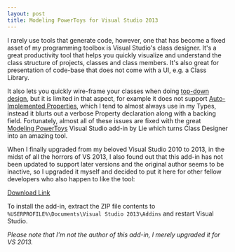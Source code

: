 ```yaml
---
layout: post
title: Modeling PowerToys for Visual Studio 2013
---
```


I rarely use tools that generate code, however, one that has become a fixed asset of my programming toolbox is Visual Studio's class designer. It's a great productivity tool that helps you quickly visualize and understand the class structure of projects, classes and class members. It's also great for presentation of code-base that does not come with a UI, e.g. a Class Library<!--more-->.

It also lets you quickly wire-frame your classes when doing [top-down design](https://en.wikipedia.org/wiki/Top-down_and_bottom-up_design), but it is limited in that aspect, for example it does not support [Auto-Implemented Properties](http://msdn.microsoft.com/en-us/library/bb384054.aspx), which I tend to almost always use in my Types, instead it blurts out a verbose Property declaration along with a backing field. Fortunately, almost all of these issues are fixed with the great [Modeling PowerToys](http://modeling.codeplex.com/) Visual Studio add-in by Lie which turns Class Designer into an amazing tool.

When I finally upgraded from my beloved Visual Studio 2010 to 2013, in the midst of all the horrors of VS 2013, I also found out that this add-in has not been updated to support later versions and the original author seems to be inactive, so I upgraded it myself and decided to put it here for other fellow developers who also happen to like the tool:

[Download Link](https://www.mediafire.com/?96gynhrxp6tbfih)

To install the add-in, extract the ZIP file contents to `%USERPROFILE%\Documents\Visual Studio 2013\Addins` and restart Visual Studio.

_Please note that I'm not the author of this add-in, I merely upgraded it for VS 2013._